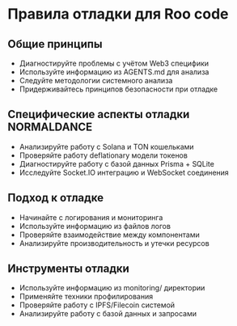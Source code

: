 # Правила отладки для Roo code

## Общие принципы

- Диагностируйте проблемы с учётом Web3 специфики
- Используйте информацию из AGENTS.md для анализа
- Следуйте методологии системного анализа
- Придерживайтесь принципов безопасности при отладке

## Специфические аспекты отладки NORMALDANCE

- Анализируйте работу с Solana и TON кошельками
- Проверяйте работу deflationary модели токенов
- Диагностируйте работу с базой данных Prisma + SQLite
- Исследуйте Socket.IO интеграцию и WebSocket соединения

## Подход к отладке

- Начинайте с логирования и мониторинга
- Используйте информацию из файлов логов
- Проверяйте взаимодействие между компонентами
- Анализируйте производительность и утечки ресурсов

## Инструменты отладки

- Используйте информацию из monitoring/ директории
- Применяйте техники профилирования
- Проверяйте работу с IPFS/Filecoin системой
- Анализируйте работу с базой данных и запросами
